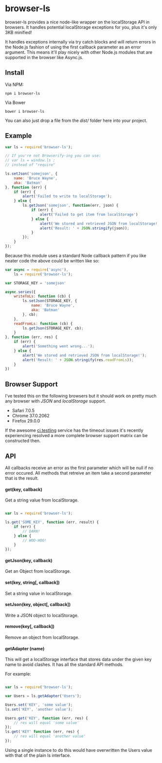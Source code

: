 browser-ls
=======

browser-ls provides a nice node-like wrapper on the localStorage API in 
browsers. It handles potential localStorage exceptions for you, plus 
it's only 3KB minified!

It handles exceptions internally via try catch blocks and will return errors in 
the Node.js fashion of using the first callback parameter as an error argument.
This means it'll play nicely with other Node.js modules that are supported in 
the browser like Async.js.

## Install 

Via NPM: 

```
npm i browser-ls
```

Via Bower

```
bower i browser-ls
```

You can also just drop a file from the _dist/_ folder here into your project.


## Example


```javascript
var ls = require('browser-ls');

// If you're not Browserify-ing you can use:
// var ls = window.ls ;
// instead of "require"

ls.setJson('somejson', {
	name: 'Bruce Wayne',
	aka: 'Batman'
}, function (err) {
	if (err) {
		alert('Failed to write to localStorage');
	} else {
		ls.getJson('somejson', function(err, json) {
			if (err) {
				alert('Failed to get item from localStorage')
			} else {
				alert('We stored and retrieved JSON from localStorage!');
				alert('Result: ' + JSON.stringify(json));
			}
		});
	}
});

```

Because this module uses a standard Node callback pattern if you like neater 
code the above could be written like so:

```javascript
var async = require('async'),
	ls = require('browser-ls');

var STORAGE_KEY = 'somejson'

async.series({
	writeToLs: function (cb) {
		ls.setJson(STORAGE_KEY, {
			name: 'Bruce Wayne',
			aka: 'Batman'
		}, cb);
	}, 
	readFromLs: function (cb) {
		ls.getJson(STORAGE_KEY, cb);
	}
}, function (err, res) {
	if (err) {
		alert('Something went wrong...');
	} else {
		alert('We stored and retrieved JSON from localStorage!');
		alert('Result: ' + JSON.stringify(res.readFromLs));
	}
})
```

## Browser Support
I've tested this on the following browsers but it should work on pretty much 
any browser with _JSON_ and _localStorage_ support. 

* Safari 7.0.5
* Chrome 37.0.2062
* Firefox 29.0.0

If the awesome
[ci.testling](https://ci.testling.com/) service has the timeout issues it's 
recently experiencing resolved a more complete browser support matrix can be 
constructed then.


## API
All callbacks receive an error as the first parameter which will be null if no 
error occured. All methods that retreive an item take a second parameter that 
is the result.

#### get(key, callback)
Get a string value from localStorage.

```javascript

var ls = require('browser-ls');

ls.get('SOME_KEY', function (err, result) {
	if (err) {
		// DARN!
	} else {
		// WOO-HOO!
	}
});

```

#### getJson(key, callback)
Get an Object from localStorage.

#### set(key, string[, callback])
Set a string value in localStorage.

#### setJson(key, object[, callback])
Write a JSON object to localStorage.

#### remove(key[, callback])
Remove an object from localStorage.

#### getAdapter (name)
This will get a localStorage interface that stores data under the given key 
name to avoid clashes. It has all the standard API methods. 

For example:

```javascript

var ls = require('browser-ls');

var Users = ls.getAdapter('Users');

Users.set('KEY', 'some value');
ls.set('KEY', 'another value');

Users.get('KEY', function (err, res) {
	// res will equal 'some value'
});
ls.get('KEY' function (err, res) {
	// res will equal 'another value'
});

```

Using a single instance to do this would have overwritten the Users value with 
that of the plain ls interface.